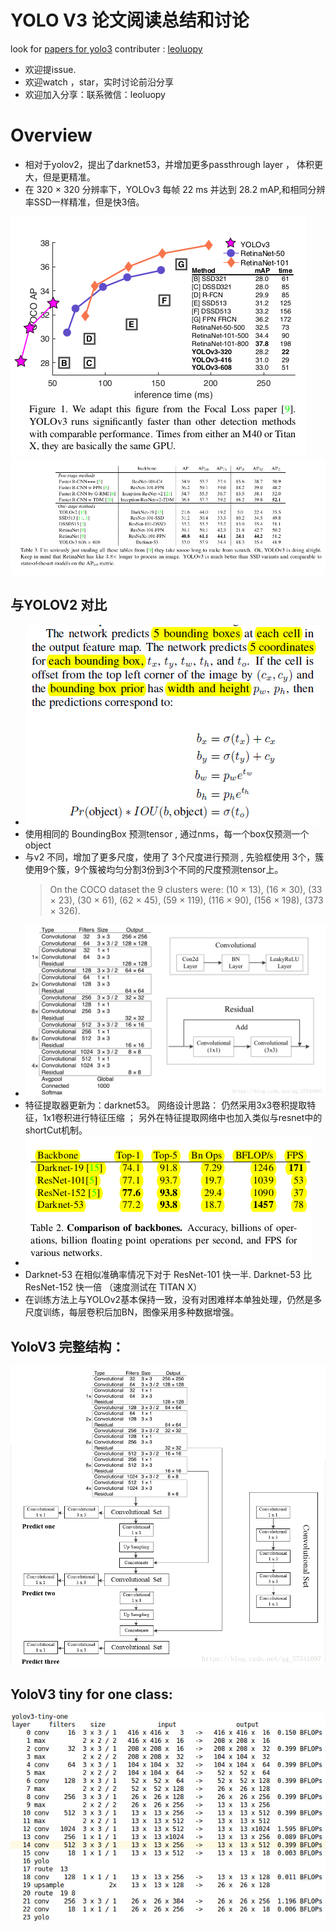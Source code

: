 
# YOLO V3 论文阅读总结和讨论

look for [papers for yolo3](https://github.com/leoluopy/paper_discussing/blob/master/yolo/yolo3/YOLOv3.pdf)
contributer : [leoluopy](https://github.com/leoluopy)

+ 欢迎提issue.
+ 欢迎watch ，star，实时讨论前沿分享
+ 欢迎加入分享：联系微信：leoluopy

# Overview

+ 相对于yolov2，提出了darknet53，并增加更多passthrough layer ， 体积更大，但是更精准。
+ 在 320 × 320 分辨率下，YOLOv3 每帧 22 ms 并达到 28.2 mAP,和相同分辨率SSD一样精准，但是快3倍。

![](./compare.png)
![](./yolo3_effe.png)


## 与YOLOV2 对比

+ ![](./predict_tensor.PNG)
+ 使用相同的 BoundingBox 预测tensor , 通过nms，每一个box仅预测一个object
+ 与v2 不同，增加了更多尺度，使用了 3个尺度进行预测 , 先验框使用 3个，簇使用9个簇，9个簇被均匀分割3份到3个不同的尺度预测tensor上。
    > On the COCO dataset the 9 clusters were:
(10 × 13), (16 × 30), (33 × 23), (30 × 61), (62 × 45), (59 ×
119), (116 × 90), (156 × 198), (373 × 326).
+ ![](./darknet53_arch.png)
+ 特征提取器更新为：darknet53。 网络设计思路： 仍然采用3x3卷积提取特征，1x1卷积进行特征压缩 ； 另外在特征提取网络中也加入类似与resnet中的 shortCut机制。
+ ![](./darknet2resnet.png)
+ Darknet-53 在相似准确率情况下对于 ResNet-101 快一半. Darknet-53 比 ResNet-152 快一倍 （速度测试在 TITAN X）
+ 在训练方法上与YOLOv2基本保持一致，没有对困难样本单独处理，仍然是多尺度训练，每层卷积后加BN，图像采用多种数据增强。

## YoloV3 完整结构：
![](./yolov3_arch.png)

## YoloV3 tiny for one class:
![](./yolo3-tiny-one.png)


